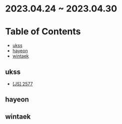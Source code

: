 # 2023.04.24 ~ 2023.04.30

# Table of Contents

- [ukss](#ukss)
- [hayeon](#hayeon)
- [wintaek](#wintaek)

## ukss

- [[JS] 2577](#)

## hayeon

## wintaek